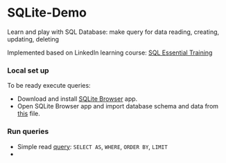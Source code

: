 # SQLite-Demo
Learn and play with SQL Database: make query for data reading, creating, updating, deleting

Implemented based on LinkedIn learning course:
[SQL Essential Training](https://www.linkedin.com/learning/sql-essential-training-20685933)

### Local set up

To be ready execute queries: 
- Download and install [SQLite Browser](https://sqlitebrowser.org/dl/) app.
- Open SQLite Browser app and import database schema and data from [this](database/WSDA_Music.db) file.

### Run queries

- Simple read [query](query/simple-read.sql): `SELECT AS`, `WHERE`, `ORDER BY`, `LIMIT`
- 